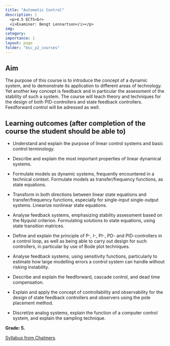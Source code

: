 ```yaml
---
title: "Automatic Control"
description: |
  <p>4.5 ECTS<br>
  <i>Examiner: Bengt Lennartson</i></p>
img:
category:
importance: 1
layout: page
folder: "bsc_y2_courses"
---
```


## Aim

The purpose of this course is to introduce the concept of a dynamic system, and to demonstrate its application to different areas of technology. Yet another key concept is feedback and in particular the assessment of the stability of such a system. The course will teach theory and techniques for the design of both PID-controllers and state feedback controllers. Feedforward control will be adressed as well.

## Learning outcomes (after completion of the course the student should be able to)

- Understand and explain the purpose of linear control systems and basic control terminology.

- Describe and explain the most important properties of linear dynamical systems.

- Formulate models as dynamic systems, frequently encountered in a technical context. Formulate models as transfer/frequency functions, as state equations.

- Transform in both directions between linear state equations and transfer/frequency functions, especially for single-input single-output systems. Linearize nonlinear state equations.

- Analyse feedback systems, emphasizing stability assessment based on the Nyquist criterion. Formulating solutions to state equations, using state transition matrices.

- Define and explain the principle of P-, I-, PI-, PD- and PID-controllers in a control loop, as well as being able to carry out design for such controllers, in particular by use of Bode plot techniques.

- Analyse feedback systems, using sensitivity functions, particularly to estimate how large modelling errors a control system can handle without risking instability.

- Describe and explain the feedforward, cascade control, and dead time compensation.

- Explain and apply the concept of controllability and observability for the design of state feedback controllers and observers using the pole placement method.

- Discretize analog systems, explain the function of a computer control system, and explain the sampling technique.

**Grade: 5.**

[Syllabus from Chalmers](https://www.chalmers.se/en/education/your-studies/find-course-and-programme-syllabi/course-syllabus/ERE091/?acYear=2021%2F2022).
